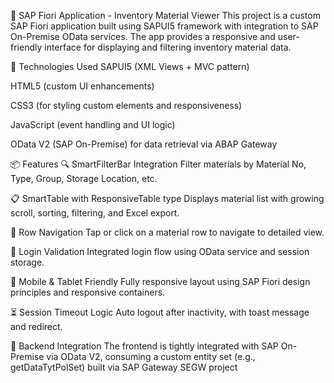 🔷 SAP Fiori Application - Inventory Material Viewer
This project is a custom SAP Fiori application built using SAPUI5 framework with integration to SAP On-Premise OData services. The app provides a responsive and user-friendly interface for displaying and filtering inventory material data.

🚀 Technologies Used
SAPUI5 (XML Views + MVC pattern)

HTML5 (custom UI enhancements)

CSS3 (for styling custom elements and responsiveness)

JavaScript (event handling and UI logic)

OData V2 (SAP On-Premise) for data retrieval via ABAP Gateway

📦 Features
🔍 SmartFilterBar Integration
Filter materials by Material No, Type, Group, Storage Location, etc.

📋 SmartTable with ResponsiveTable type
Displays material list with growing scroll, sorting, filtering, and Excel export.

🧭 Row Navigation
Tap or click on a material row to navigate to detailed view.

🔐 Login Validation
Integrated login flow using OData service and session storage.

📱 Mobile & Tablet Friendly
Fully responsive layout using SAP Fiori design principles and responsive containers.

⏳ Session Timeout Logic
Auto logout after inactivity, with toast message and redirect.

🔗 Backend Integration
The frontend is tightly integrated with SAP On-Premise via OData V2, consuming a custom entity set (e.g., getDataTytPolSet) built via SAP Gateway SEGW project
